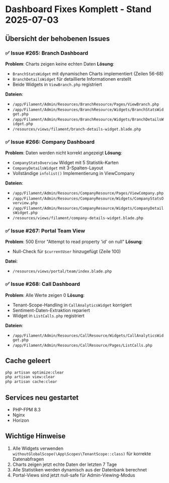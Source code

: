 # Dashboard Fixes Komplett - Stand 2025-07-03

## Übersicht der behobenen Issues

### ✅ Issue #265: Branch Dashboard
**Problem**: Charts zeigen keine echten Daten
**Lösung**: 
- `BranchStatsWidget` mit dynamischen Charts implementiert (Zeilen 56-68)
- `BranchDetailsWidget` für detaillierte Informationen erstellt
- Beide Widgets in `ViewBranch.php` registriert

**Dateien**:
- `/app/Filament/Admin/Resources/BranchResource/Pages/ViewBranch.php`
- `/app/Filament/Admin/Resources/BranchResource/Widgets/BranchStatsWidget.php`
- `/app/Filament/Admin/Resources/BranchResource/Widgets/BranchDetailsWidget.php`
- `/resources/views/filament/branch-details-widget.blade.php`

### ✅ Issue #266: Company Dashboard
**Problem**: Daten werden nicht korrekt angezeigt
**Lösung**:
- `CompanyStatsOverview` Widget mit 5 Statistik-Karten
- `CompanyDetailsWidget` mit 3-Spalten-Layout
- Vollständige `infolist()` Implementierung in ViewCompany

**Dateien**:
- `/app/Filament/Admin/Resources/CompanyResource/Pages/ViewCompany.php`
- `/app/Filament/Admin/Resources/CompanyResource/Widgets/CompanyStatsOverview.php`
- `/app/Filament/Admin/Resources/CompanyResource/Widgets/CompanyDetailsWidget.php`
- `/resources/views/filament/company-details-widget.blade.php`

### ✅ Issue #267: Portal Team View
**Problem**: 500 Error "Attempt to read property 'id' on null"
**Lösung**:
- Null-Check für `$currentUser` hinzugefügt (Zeile 100)

**Datei**:
- `/resources/views/portal/team/index.blade.php`

### ✅ Issue #268: Call Dashboard
**Problem**: Alle Werte zeigen 0
**Lösung**:
- Tenant-Scope-Handling in `CallAnalyticsWidget` korrigiert
- Sentiment-Daten-Extraktion repariert
- Widget in `ListCalls.php` registriert

**Dateien**:
- `/app/Filament/Admin/Resources/CallResource/Widgets/CallAnalyticsWidget.php`
- `/app/Filament/Admin/Resources/CallResource/Pages/ListCalls.php`

## Cache geleert
```bash
php artisan optimize:clear
php artisan view:clear
php artisan cache:clear
```

## Services neu gestartet
- PHP-FPM 8.3
- Nginx
- Horizon

## Wichtige Hinweise
1. Alle Widgets verwenden `withoutGlobalScope(\App\Scopes\TenantScope::class)` für korrekte Datenabfragen
2. Charts zeigen jetzt echte Daten der letzten 7 Tage
3. Alle Statistiken werden dynamisch aus der Datenbank berechnet
4. Portal-Views sind jetzt null-safe für Admin-Viewing-Modus